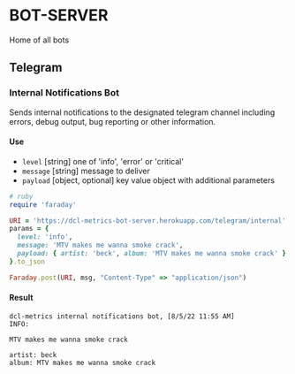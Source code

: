 # BOT-SERVER

Home of all bots

## Telegram

### Internal Notifications Bot

Sends internal notifications to the designated telegram channel including
errors, debug output, bug reporting or other information.

#### Use

 * `level` [string] one of 'info', 'error' or 'critical'
 * `message` [string] message to deliver
 * `payload` [object, optional] key value object with additional parameters

```ruby
# ruby
require 'faraday'

URI = 'https://dcl-metrics-bot-server.herokuapp.com/telegram/internal'
params = {
  level: 'info',
  message: 'MTV makes me wanna smoke crack',
  payload: { artist: 'beck', album: 'MTV makes me wanna smoke crack' }
}.to_json

Faraday.post(URI, msg, "Content-Type" => "application/json")
```

#### Result

```
dcl-metrics internal notifications bot, [8/5/22 11:55 AM]
INFO:

MTV makes me wanna smoke crack

artist: beck
album: MTV makes me wanna smoke crack
```

